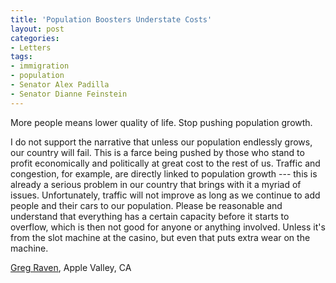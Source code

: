 ```yaml
---
title: 'Population Boosters Understate Costs'
layout: post
categories:
- Letters
tags:
- immigration
- population
- Senator Alex Padilla
- Senator Dianne Feinstein
---
```


More people means lower quality of life. Stop pushing population growth.

I do not support the narrative that unless our population endlessly grows, our country will fail. This is a farce being pushed by those who stand to profit economically and politically at great cost to the rest of us. Traffic and congestion, for example, are directly linked to population growth --- this is already a serious problem in our country that brings with it a myriad of issues. Unfortunately, traffic will not improve as long as we continue to add people and their cars to our population. Please be reasonable and understand that everything has a certain capacity before it starts to overflow, which is then not good for anyone or anything involved. Unless it's from the slot machine at the casino, but even that puts extra wear on the machine.

[Greg Raven](https://www.gregraven.org/), Apple Valley, CA